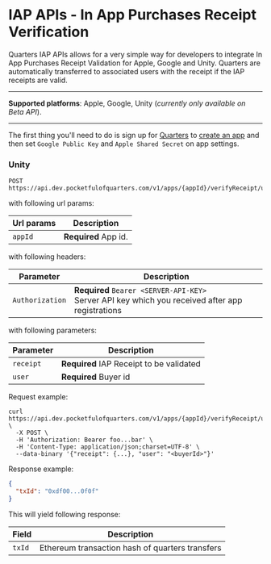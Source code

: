 # IAP APIs - In App Purchases Receipt Verification

Quarters IAP APIs allows for a very simple way for developers to integrate In App Purchases Receipt Validation for Apple, Google and Unity. Quarters are automatically transferred to associated users with the receipt if the IAP receipts are valid.

---

**Supported platforms**: Apple, Google, Unity (*currently only available on Beta API*).

---

The first thing you'll need to do is sign up for
[Quarters](https://dev.pocketfulofquarters.com) to
[create an app](../guides/create-app.md) and then set `Google Public Key` and `Apple Shared Secret` on app settings.

### Unity

```
POST https://api.dev.pocketfulofquarters.com/v1/apps/{appId}/verifyReceipt/unity
```

with following url params:

| Url params            | Description                                                                                 |
| --------------------- | ------------------------------------------------------------------------------------------- |
| `appId` | **Required** App id.|

with following headers:

| Parameter       | Description                                                                                            |
| --------------- | ------------------------------------------------------------------------------------------------------ |
| `Authorization` | **Required** `Bearer <SERVER-API-KEY>` <br/> Server API key which you received after app registrations |

with following parameters:

| Parameter           | Description                                          |
| ------------------- | ---------------------------------------------------- |
| `receipt`           | **Required** IAP Receipt to be validated             |
| `user`              | **Required** Buyer id                                |

Request example:

```CURL
curl https://api.dev.pocketfulofquarters.com/v1/apps/{appId}/verifyReceipt/unity \
  -X POST \
  -H 'Authorization: Bearer foo...bar' \
  -H 'Content-Type: application/json;charset=UTF-8' \
  --data-binary '{"receipt": {...}, "user": "<buyerId>"}'
```

Response example:

```json
{
  "txId": "0xdf00...0f0f"
}
```

This will yield following response:

| Field  | Description                                     |
| ------ | ----------------------------------------------- |
| `txId` | Ethereum transaction hash of quarters transfers |
